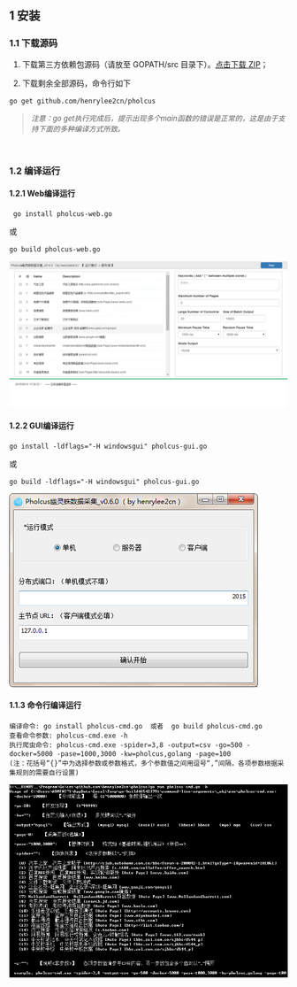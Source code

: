 ## 1 安装

### 1.1 下载源码

1. 下载第三方依赖包源码（请放至 GOPATH/src 目录下）。[点击下载 ZIP](https://github.com/pholcus/dependent/archive/master.zip)；


2. 下载剩余全部源码，命令行如下
```
go get github.com/henrylee2cn/pholcus
```

 > *<font size=2>注意：go get执行完成后，提示出现多个main函数的错误是正常的，这是由于支持下面的多种编译方式所致。</font>*

&nbsp;

### 1.2 编译运行

#### 1.2.1 Web编译运行

```
 go install pholcus-web.go
 ```
 或
```
go build pholcus-web.go
```

![web](../images/webshow_1.jpg)


#### 1.2.2 GUI编译运行

```
go install -ldflags="-H windowsgui" pholcus-gui.go
```
或
```
go build -ldflags="-H windowsgui" pholcus-gui.go
```

![gui](../images/guishow_0.jpg)


#### 1.1.3 命令行编译运行

```
编译命令: go install pholcus-cmd.go  或者  go build pholcus-cmd.go
查看命令参数: pholcus-cmd.exe -h
执行爬虫命令: pholcus-cmd.exe -spider=3,8 -output=csv -go=500 -docker=5000 -pase=1000,3000 -kw=pholcus,golang -page=100
(注：花括号“{}”中为选择参数或参数格式，多个参数值之间用逗号“,”间隔，各项参数根据采集规则的需要自行设置)
```

![cmd](../images/cmd.jpg)

